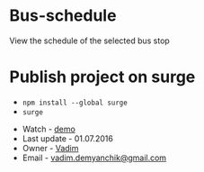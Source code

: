 # Bus-schedule
View the schedule of the selected bus stop

# Publish project on surge
* `npm install --global surge`
* `surge`
- Watch - [demo](efficient-chain.surge.sh)
- Last update - 01.07.2016
- Owner - [Vadim](https://github.com/DemyanchikVadim)
- Email - vadim.demyanchik@gmail.com
